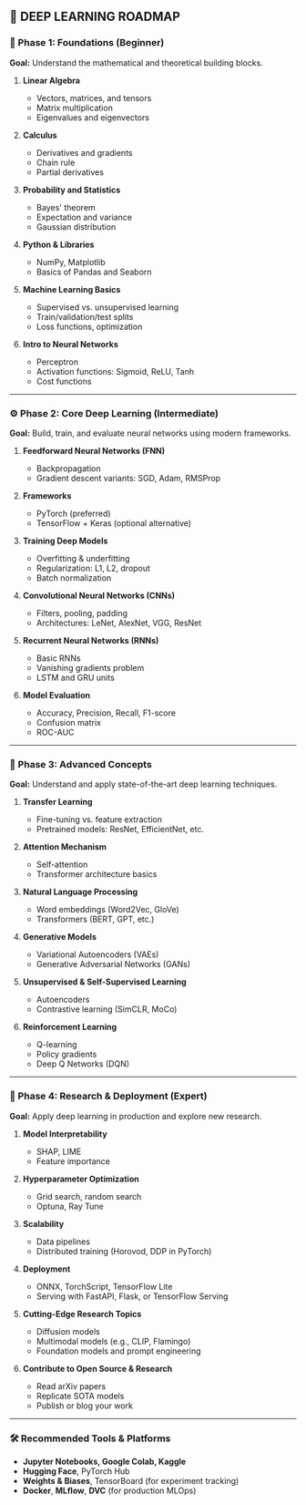 ## 🧠 DEEP LEARNING ROADMAP

### 🔰 Phase 1: Foundations (Beginner)

**Goal:** Understand the mathematical and theoretical building blocks.

1. **Linear Algebra**

   * Vectors, matrices, and tensors
   * Matrix multiplication
   * Eigenvalues and eigenvectors

2. **Calculus**

   * Derivatives and gradients
   * Chain rule
   * Partial derivatives

3. **Probability and Statistics**

   * Bayes' theorem
   * Expectation and variance
   * Gaussian distribution

4. **Python & Libraries**

   * NumPy, Matplotlib
   * Basics of Pandas and Seaborn

5. **Machine Learning Basics**

   * Supervised vs. unsupervised learning
   * Train/validation/test splits
   * Loss functions, optimization

6. **Intro to Neural Networks**

   * Perceptron
   * Activation functions: Sigmoid, ReLU, Tanh
   * Cost functions

---

### ⚙️ Phase 2: Core Deep Learning (Intermediate)

**Goal:** Build, train, and evaluate neural networks using modern frameworks.

1. **Feedforward Neural Networks (FNN)**

   * Backpropagation
   * Gradient descent variants: SGD, Adam, RMSProp

2. **Frameworks**

   * PyTorch (preferred)
   * TensorFlow + Keras (optional alternative)

3. **Training Deep Models**

   * Overfitting & underfitting
   * Regularization: L1, L2, dropout
   * Batch normalization

4. **Convolutional Neural Networks (CNNs)**

   * Filters, pooling, padding
   * Architectures: LeNet, AlexNet, VGG, ResNet

5. **Recurrent Neural Networks (RNNs)**

   * Basic RNNs
   * Vanishing gradients problem
   * LSTM and GRU units

6. **Model Evaluation**

   * Accuracy, Precision, Recall, F1-score
   * Confusion matrix
   * ROC-AUC

---

### 🚀 Phase 3: Advanced Concepts

**Goal:** Understand and apply state-of-the-art deep learning techniques.

1. **Transfer Learning**

   * Fine-tuning vs. feature extraction
   * Pretrained models: ResNet, EfficientNet, etc.

2. **Attention Mechanism**

   * Self-attention
   * Transformer architecture basics

3. **Natural Language Processing**

   * Word embeddings (Word2Vec, GloVe)
   * Transformers (BERT, GPT, etc.)

4. **Generative Models**

   * Variational Autoencoders (VAEs)
   * Generative Adversarial Networks (GANs)

5. **Unsupervised & Self-Supervised Learning**

   * Autoencoders
   * Contrastive learning (SimCLR, MoCo)

6. **Reinforcement Learning**

   * Q-learning
   * Policy gradients
   * Deep Q Networks (DQN)

---

### 🧪 Phase 4: Research & Deployment (Expert)

**Goal:** Apply deep learning in production and explore new research.

1. **Model Interpretability**

   * SHAP, LIME
   * Feature importance

2. **Hyperparameter Optimization**

   * Grid search, random search
   * Optuna, Ray Tune

3. **Scalability**

   * Data pipelines
   * Distributed training (Horovod, DDP in PyTorch)

4. **Deployment**

   * ONNX, TorchScript, TensorFlow Lite
   * Serving with FastAPI, Flask, or TensorFlow Serving

5. **Cutting-Edge Research Topics**

   * Diffusion models
   * Multimodal models (e.g., CLIP, Flamingo)
   * Foundation models and prompt engineering

6. **Contribute to Open Source & Research**

   * Read arXiv papers
   * Replicate SOTA models
   * Publish or blog your work

---

### 🛠️ Recommended Tools & Platforms

* **Jupyter Notebooks, Google Colab, Kaggle**
* **Hugging Face**, PyTorch Hub
* **Weights & Biases**, TensorBoard (for experiment tracking)
* **Docker**, **MLflow**, **DVC** (for production MLOps)
